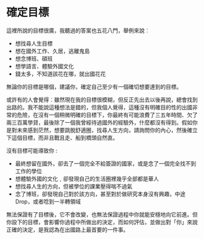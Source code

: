 # 確定目標

這裡所說的目標很廣，我聽過的答案也五花八門，舉例來說︰

- 想找尋人生目標
- 想在國外工作、久居，逃離鬼島
- 想念博班、碩班
- 想學語言、體驗外國文化
- 錢太多，不知道該花在哪，就出國花花

無論你的目標是哪個，建議你，確定自己至少有一個確切想要達到的目標。

或許有的人會覺得︰雖然現在我的目標很模糊，但反正先出去以後再說，總會找到出路的。我不能說這種想法是錯的，但我個人覺得，這種沒有明確目的性的出國非常的危險，在沒有一個稍微明確的目標下，你最終有可能浪費了三五年時間、欠了兩三百萬學貸，最後除了一個我曾經待過國外的經驗外，什麼都沒有得到。假如你是對未來感到茫然，想要跳脫舒適圈，找尋人生方向，請詢問你的內心，然後確立下這個目標，而非且戰且走、船到橋頭自然直。

沒有目標可能導致你 :

- 最終想留在國外，卻去了一個完全不給簽證的國家，或是念了一個完全找不到工作的學位
- 想體驗外國的文化﹐卻發現自己的生活圈裡幾乎全部都是華人
- 想找尋人生的方向，但被學位的課業壓得喘不過氣
- 念了博班，卻發現自己對於該方向，甚至對於做研究本身沒有興趣，中途Drop，或者唸到一半轉領域

無法保證有了目標後，它不會改變，也無法保證過程中你就能安穩地向它前進。但你設下的目標，會影響你過程中所做出的決定，而如何評估，並做出對「你」來說正確的決定，是我認為在出國路上最首要的一件事。